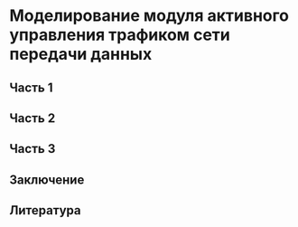 # Моделирование модуля активного управления трафиком сети передачи данных

## Часть 1

## Часть 2

## Часть 3

## Заключение

## Литература